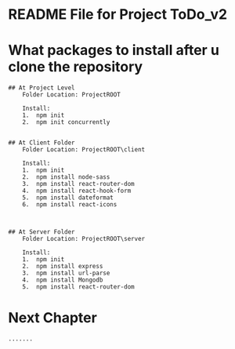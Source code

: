 # README File for Project ToDo_v2

# What packages to install after u clone the repository

	## At Project Level
		Folder Location: ProjectROOT
		
		Install:
		1.	npm init
		2.	npm init concurrently

		
	## At Client Folder
		Folder Location: ProjectROOT\client
		
		Install:
		1.	npm init
		2.	npm install node-sass
		3.	npm install react-router-dom
		4.	npm install react-hook-form
		5.	npm install dateformat
		6.	npm install react-icons

		
		
	## At Server Folder
		Folder Location: ProjectROOT\server
		
		Install:
		1.	npm init
		2.	npm install express
		3.	npm install url-parse
		4.	npm install Mongodb
		5.	npm install react-router-dom

		
# Next Chapter
	.......